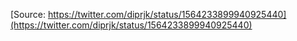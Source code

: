 [Source: https://twitter.com/diprjk/status/1564233899940925440](https://twitter.com/diprjk/status/1564233899940925440)